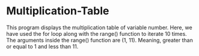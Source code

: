 # Multiplication-Table
This program displays the multiplication table of variable number.
Here, we have used the for loop along with the range() function to iterate 10 times. The arguments inside the range() function are (1, 11). Meaning, greater than or equal to 1 and less than 11.
